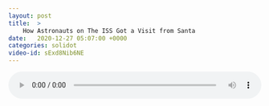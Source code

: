 ```yaml
---
layout: post
title:  >
    How Astronauts on The ISS Got a Visit from Santa
date:   2020-12-27 05:07:00 +0000
categories: solidot
video-id: sExd8Nib6NE
---
```


<audio src="/assets/11343ab3edbf1474f1da20f9f2ea4355.mp3" style="width: 100%;" controls></audio>

